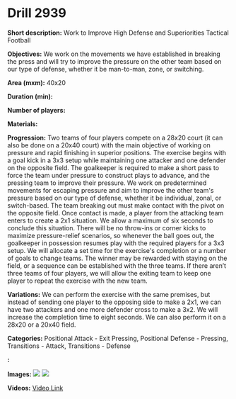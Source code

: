 # Drill 2939

**Short description:**
Work to Improve High Defense and Superiorities Tactical Football

**Objectives:**
We work on the movements we have established in breaking the press and will try to improve the pressure on the other team based on our type of defense, whether it be man-to-man, zone, or switching.

**Area (mxm):**
40x20

**Duration (min):**


**Number of players:**


**Materials:**


**Progression:**
Two teams of four players compete on a 28x20 court (it can also be done on a 20x40 court) with the main objective of working on pressure and rapid finishing in superior positions. The exercise begins with a goal kick in a 3x3 setup while maintaining one attacker and one defender on the opposite field. The goalkeeper is required to make a short pass to force the team under pressure to construct plays to advance, and the pressing team to improve their pressure. We work on predetermined movements for escaping pressure and aim to improve the other team's pressure based on our type of defense, whether it be individual, zonal, or switch-based. The team breaking out must make contact with the pivot on the opposite field. Once contact is made, a player from the attacking team enters to create a 2x1 situation. We allow a maximum of six seconds to conclude this situation. There will be no throw-ins or corner kicks to maximize pressure-relief scenarios, so whenever the ball goes out, the goalkeeper in possession resumes play with the required players for a 3x3 setup. We will allocate a set time for the exercise's completion or a number of goals to change teams. The winner may be rewarded with staying on the field, or a sequence can be established with the three teams. If there aren’t three teams of four players, we will allow the exiting team to keep one player to repeat the exercise with the new team.

**Variations:**
We can perform the exercise with the same premises, but instead of sending one player to the opposing side to make a 2x1, we can have two attackers and one more defender cross to make a 3x2. We will increase the completion time to eight seconds. We can also perform it on a 28x20 or a 20x40 field.

**Categories:**
Positional Attack - Exit Pressing, Positional Defense - Pressing, Transitions - Attack, Transitions - Defense

**:**


**Images:**
![](https://www.coachingfutsal.com/\images\2ffb85c1-f3e3-4bb2-b538-131b7d202c22_82-mejora-defensa-scrich-01.jpg)
![](https://www.coachingfutsal.com/\images\22ff0f46-6f65-41e3-9660-6f070cccd619_82-mejora-defensa-scrich-02.jpg)

**Videos:**
[Video Link](https://www.youtube.com/embed/yEHH3VwGtwA)

